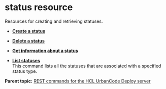# status resource

Resources for creating and retrieving statuses.

-   **[Create a status](../../com.udeploy.api.doc/topics/rest_cli_status_createstatus_post.md)**  

-   **[Delete a status](../../com.udeploy.api.doc/topics/rest_cli_status_delete.md)**  

-   **[Get information about a status](../../com.udeploy.api.doc/topics/rest_cli_status_getstatus_get.md)**  

-   **[List statuses](../../com.udeploy.api.doc/topics/rest_cli_status_getstatuses_get.md)**  
 This command lists all the statuses that are associated with a specified status type.

**Parent topic:** [REST commands for the HCL UrbanCode Deploy server](../../com.udeploy.reference.doc/topics/rest_api_ref_commands.md)

